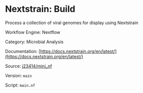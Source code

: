 # Nextstrain: Build

Process a collection of viral genomes for display using Nextstrain


Workflow Engine: Nextflow


Category: Microbial Analysis


Documentation: [https://docs.nextstrain.org/en/latest/](https://docs.nextstrain.org/en/latest/)


Source: [j23414/mini_nf](j23414/mini_nf)


Version: `main`


Script: `main.nf`
